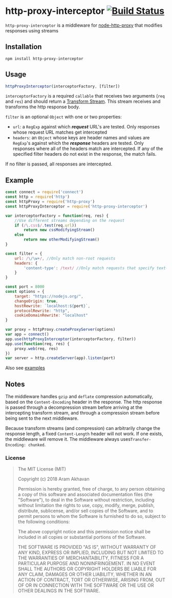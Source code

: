 # http-proxy-interceptor [![Build Status](https://travis-ci.org/kaysond/http-proxy-interceptor.svg?branch=master)](https://travis-ci.org/kaysond/http-proxy-interceptor)
`http-proxy-interceptor` is a middleware for [node-http-proxy](https://github.com/nodejitsu/node-http-proxy) that modifies responses using streams
## Installation
`npm install http-proxy-interceptor`

## Usage
```javascript
httpProxyInterceptor(interceptorFactory, [filter])
```
`interceptorFactory` is a required `callable` that receives two arguments (`req` and `res`) and should return a [Transform Stream](https://nodejs.org/dist/latest-v10.x/docs/api/stream.html#stream_implementing_a_transform_stream). This stream receives and transforms the http response body.

`filter` is an optional `Object` with one or two properties:
* `url`: a `RegExp` against which ***request*** URL's are tested. Only responses whose request URL matches get intercepted
* `headers`: an `Object` whose keys are header names and values are `RegExp`'s against which the ***response*** headers are tested. Only responses where all of the headers match are intercepted. If any of the specified filter headers do not exist in the response, the match fails.

If no filter is passed, all responses are intercepted.

## Example
```javascript
const connect = require('connect')
const http = require('http')
const httpProxy = require('http-proxy')
const httpProxyInterceptor = require('http-proxy-interceptor')

var interceptorFactory = function(req, res) {
    //Use different streams depending on the request
    if (/\.css$/.test(req.url))
        return new cssModifyingStream()
    else
        return new otherModifyingStream()
}

const filter = {
    url: /\/\w+/, //Only match non-root requests
    headers: {
        'content-type': /text/ //Only match requests that specify text-based content types
    }
}

const port = 8000
const options = {
	target: "https://nodejs.org/",
	changeOrigin: true,
	hostRewrite: `localhost:${port}`,
	protocolRewrite: "http",
	cookieDomainRewrite: "localhost"
}

var proxy = httpProxy.createProxyServer(options)
var app = connect()
app.use(httpProxyInterceptor(interceptorFactory, filter))
app.use(function(req, res) {
    proxy.web(req, res)
})
var server = http.createServer(app).listen(port)
```

Also see [examples](./examples)

## Notes
The middleware handles `gzip` and `deflate` compression automatically, based on the `Content-Encoding` header in the response. The http response is passed through a decompression stream before arriving at the intercepting transform stream, and through a compression stream before being sent to the next middleware.

Because transform streams (and compression) can arbitrarily change the response length, a fixed `Content-Length` header will not work. If one exists, the middleware will remove it. The middleware always uses`Transfer-Encoding: chunked`.

### License

>The MIT License (MIT)
>
>Copyright (c) 2018 Aram Akhavan
>
>Permission is hereby granted, free of charge, to any person obtaining a copy
>of this software and associated documentation files (the "Software"), to deal
>in the Software without restriction, including without limitation the rights
>to use, copy, modify, merge, publish, distribute, sublicense, and/or sell
>copies of the Software, and to permit persons to whom the Software is
>furnished to do so, subject to the following conditions:
>
>The above copyright notice and this permission notice shall be included in
>all copies or substantial portions of the Software.
>
>THE SOFTWARE IS PROVIDED "AS IS", WITHOUT WARRANTY OF ANY KIND, EXPRESS OR
>IMPLIED, INCLUDING BUT NOT LIMITED TO THE WARRANTIES OF MERCHANTABILITY,
>FITNESS FOR A PARTICULAR PURPOSE AND NONINFRINGEMENT. IN NO EVENT SHALL THE
>AUTHORS OR COPYRIGHT HOLDERS BE LIABLE FOR ANY CLAIM, DAMAGES OR OTHER
>LIABILITY, WHETHER IN AN ACTION OF CONTRACT, TORT OR OTHERWISE, ARISING FROM,
>OUT OF OR IN CONNECTION WITH THE SOFTWARE OR THE USE OR OTHER DEALINGS IN
>THE SOFTWARE.
